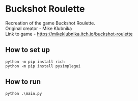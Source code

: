 # Buckshot Roulette
Recreation of the game Buckshot Roulette.<br>
Original creator - Mike Klubnika<br>
Link to game - https://mikeklubnika.itch.io/buckshot-roulette<br>

## How to set up
`python -m pip install rich`<br>
`python -m pip install pysimplegui`

## How to run
`python .\main.py`